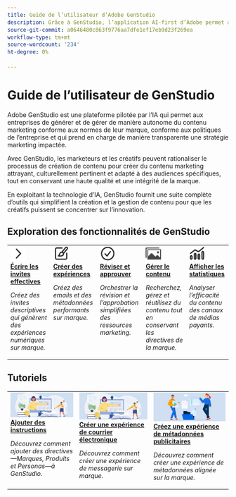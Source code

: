 ```yaml
---
title: Guide de l’utilisateur d’Adobe GenStudio
description: Grâce à GenStudio, l’application AI-first d’Adobe permet aux spécialistes du marketing et aux créatifs de surfacturation d’accéder en libre-service au contenu de la marque grâce à des barrières de sécurité et à une gouvernance d’entreprise pour les expériences hautement performantes.
source-git-commit: a0646480c863f9776aa7dfe1ef17eb9d23f269ea
workflow-type: tm+mt
source-wordcount: '234'
ht-degree: 0%

---
```


# Guide de l’utilisateur de GenStudio

Adobe GenStudio est une plateforme pilotée par l’IA qui permet aux entreprises de générer et de gérer de manière autonome du contenu marketing conforme aux normes de leur marque, conforme aux politiques de l’entreprise et qui prend en charge de manière transparente une stratégie marketing impactée.

Avec GenStudio, les marketeurs et les créatifs peuvent rationaliser le processus de création de contenu pour créer du contenu marketing attrayant, culturellement pertinent et adapté à des audiences spécifiques, tout en conservant une haute qualité et une intégrité de la marque.

En exploitant la technologie d’IA, GenStudio fournit une suite complète d’outils qui simplifient la création et la gestion de contenu pour que les créatifs puissent se concentrer sur l’innovation.

## Exploration des fonctionnalités de GenStudio

<table style="table-layout:fixed">
<tr style="border: 0;">
   <td valign="top">
      <a href="../user-guide/effective-prompts.md">
      <img alt="chevron droit" src="../assets/icons/icon-chevronRight.svg" width="35">
      </a>
      <div>
         <a href="../user-guide/effective-prompts.md">
         <strong> Écrire les invites effectives </strong>
         </a>
      </div>
      <p>
         <em>Créez des invites descriptives qui génèrent des expériences numériques sur marque.</em>
      </p>
   </td>
   <td valign="top">
      <a href="../user-guide/create/overview.md">
      <img alt="Paintbrush" src="../assets/icons/icon-create.svg" width="35">
      </a>
      <div>
         <a href="../user-guide/create/overview.md">
         <strong>Créer des expériences</strong>
         </a>
      </div>
      <p>
         <em> Créez des emails et des métadonnées performants sur marque.</em>
      </p>
   </td>
   <td valign="top">
      <a href="../user-guide/approvals/overview.md">
      <img alt="Coche" src="../assets/icons/icon-checkmarkCircle.svg" width="35">
      </a>
      <div>
         <a href="../user-guide/approvals/overview.md">
         <strong>Réviser et approuver</strong>
         </a>
      </div>
      <p>
         <em>Orchestrer la révision et l’approbation simplifiées des ressources marketing.</em>
      </p>
   </td>
   <td valign="top">
      <a href="../user-guide/content/overview.md">
      <img alt="Grille" src="../assets/icons/icon-images.svg" width="35">
      </a>
      <div>
         <a href="../user-guide/content/overview.md">
         <strong>Gérer le contenu</strong>
         </a>
      </div>
      <p>
         <em> Recherchez, gérez et réutilisez du contenu tout en conservant les directives de la marque.</em>
      </p>
   </td>
   <td valign="top">
      <a href="../user-guide/insights/overview.md">
      <img alt="Graphique" src="../assets/icons/icon-dataAnalytics.svg" width="35">
      </a>
      <div>
         <a href="../user-guide/insights/overview.md">
         <strong>Afficher les statistiques</strong>
         </a>
      </div>
      <p>
         <em>Analyser l’efficacité du contenu des canaux de médias payants.</em>
      </p>
   </td>
</tr>
</table>

## Tutoriels

<table style="table-layout:fixed">
<td valign="top">
   <div>
      <a href="/help/user-guide/guidelines/add-guidelines.md">
      <img alt="Ajouter des instructions" src="../assets/card-create-assets.png">
      <strong>Ajouter des instructions</strong>
      </a>
   </div>
   <p>
      <em>Découvrez comment ajouter des directives—Marques, Produits et Personas—à GenStudio.</em>
   </p>
</td>
<td valign="top">
   <div>
      <a href="/help/tutorials/create-email-experience.md">
      <img alt="Idées, livres, crayon, ordinateur" src="../assets/card-create-assets.png">
      <strong>Créer une expérience de courrier électronique</strong>
      </a>
   </div>
   <p>
      <em>Découvrez comment créer une expérience de messagerie sur marque.</em>
   </p>
</td>
<td valign="top">
   <div>
      <a href="/help/tutorials/create-meta-ad.md">
      <img alt="Personnes qui déplacent des fichiers dans un dossier" src="../assets/card-manage-content.png">
      <strong> Créez une expérience de métadonnées publicitaires </strong>
      </a>
   </div>
   <p>
      <em>Découvrez comment créer une expérience de métadonnées alignée sur la marque.</em>
   </p>
</td>
</table>

